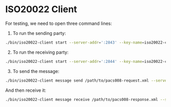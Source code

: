 # ISO20022 Client

For testing, we need to open three command lines:

1. To run the sending party:
```bash
./bin/iso20022-client start --server-addr=':2843' --key-name=iso20022-client --keyring-backend=test --cache-path=/tmp/iso20022-client-1
```

2. To run the receiving party:
```bash
./bin/iso20022-client start --server-addr=':2844' --key-name=iso20022-client-2 --keyring-backend=test --cache-path=/tmp/iso20022-client-2
```

3. To send the message:
```bash
./bin/iso20022-client message send /path/to/pacs008-request.xml --server-addr=':2843'
```

And then receive it:
```bash
./bin/iso20022-client message receive /path/to/pacs008-response.xml --server-addr=':2844'
```
